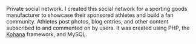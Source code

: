 Private social network.
I created this social network for a sporting goods manufacturer to
showcase their sponsored athletes and build a fan community.
Athletes post photos, blog entries, and other content subscribed to and
commented on by users.
It was created using PHP, the [Kohana] framework, and MySQL.

[kohana]: http://kohanaphp.com
